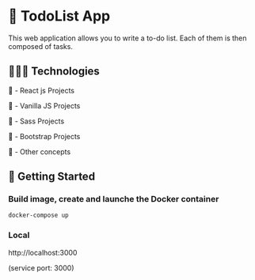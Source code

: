 # 🚀 TodoList App

This web application allows you to write a to-do list. Each of them is then composed of tasks.

## 👨🏻‍💻 Technologies

💙 - React js Projects

💛 - Vanilla JS Projects

🧡 - Sass Projects

💜 - Bootstrap Projects

💚 - Other concepts

## 👷 Getting Started

### Build image, create and launche the Docker container

`docker-compose up`

### Local

http://localhost:3000

(service port: 3000)
